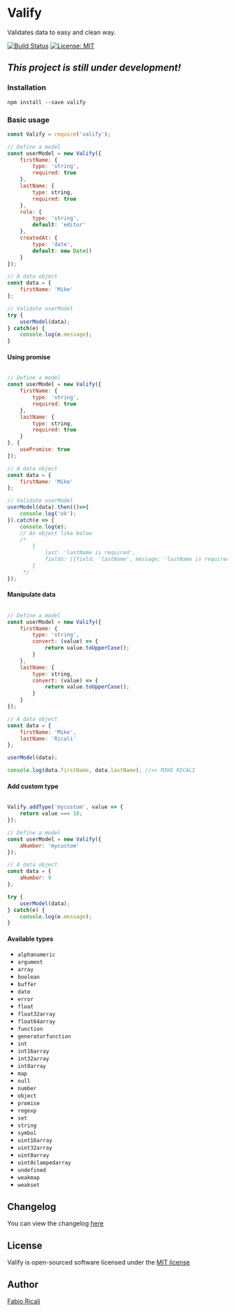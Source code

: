 # Valify

Validates data to easy and clean way.

<a href="https://travis-ci.org/fabioricali/valify" target="_blank"><img src="https://travis-ci.org/fabioricali/valify.svg?branch=master" title="Build Status"/></a>
<a href="https://opensource.org/licenses/MIT" target="_blank"><img src="https://img.shields.io/badge/License-MIT-yellow.svg" title="License: MIT"/></a>

## ***This project is still under development!***

### Installation
```
npm install --save valify
```

### Basic usage
```javascript
const Valify = require('valify');

// Define a model
const userModel = new Valify({
    firstName: {
        type: 'string',
        required: true
    },
    lastName: {
        type: string,
        required: true
    },
    role: {
        type: 'string',
        default: 'editor'
    },
    createdAt: {
        type: 'date',
        default: new Date()
    }
});

// A data object
const data = {
    firstName: 'Mike'
};

// Validate userModel
try {
    userModel(data);
} catch(e) {
    console.log(e.message);
}
```

#### Using promise
```javascript

// Define a model
const userModel = new Valify({
    firstName: {
        type: 'string',
        required: true
    },
    lastName: {
        type: string,
        required: true
    }
}, {
    usePromise: true
});

// A data object
const data = {
    firstName: 'Mike'
};

// Validate userModel
userModel(data).then(()=>{
    console.log('ok');
}).catch(e => {
    console.log(e);
    // An object like below
    /*
        {
            last: 'lastName is required',
            fields: [{field: 'lastName', message: 'lastName is required'}]
        }
     */
});

```

#### Manipulate data
```javascript

// Define a model
const userModel = new Valify({
    firstName: {
        type: 'string',
        convert: (value) => {
            return value.toUpperCase();
        }
    },
    lastName: {
        type: string,
        convert: (value) => {
            return value.toUpperCase();
        }
    }
});

// A data object
const data = {
    firstName: 'Mike',
    lastName: 'Ricali'
};

userModel(data);

console.log(data.firstName, data.lastName); //=> MIKE RICALI
```

#### Add custom type
```javascript

Valify.addType('mycustom', value => {
    return value === 10;
});

// Define a model
const userModel = new Valify({
    aNumber: 'mycustom'
});

// A data object
const data = {
    aNumber: 9
};

try {
    userModel(data);
} catch(e) {
    console.log(e.message);
} 
```

#### Available types
- `alphanumeric`
- `argument`
- `array`
- `boolean`
- `buffer`
- `date`
- `error`
- `float`
- `float32array`
- `float64array`
- `function`
- `generatorfunction`
- `int`
- `int16array`
- `int32array`
- `int8array`
- `map`
- `null`
- `number`
- `object`
- `promise`
- `regexp`
- `set`
- `string`
- `symbol`
- `uint16array`
- `uint32array`
- `uint8array`
- `uint8clampedarray`
- `undefined`
- `weakmap`
- `weakset`

## Changelog
You can view the changelog <a target="_blank" href="https://github.com/fabioricali/Valify/blob/master/CHANGELOG.md">here</a>

## License
Valify is open-sourced software licensed under the <a target="_blank" href="http://opensource.org/licenses/MIT">MIT license</a>

## Author
<a target="_blank" href="http://rica.li">Fabio Ricali</a>